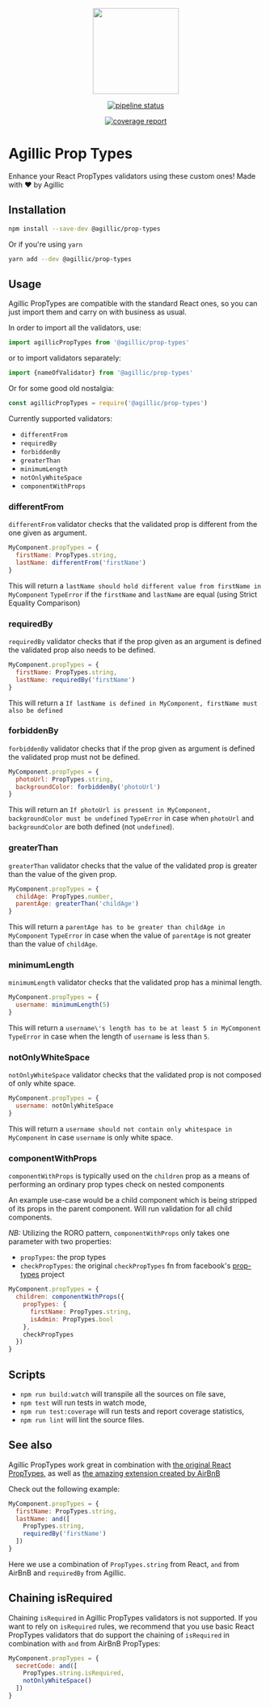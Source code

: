 <p align="center">
    <img src="https://www.agillic.com/wp-content/uploads/2016/02/Logo.svg"
        height="170">
</p>

<p align="center">
  <a href="https://gitlab.com/agillic-ci/prop-types/commits/master"><img alt="pipeline status" src="https://gitlab.com/agillic-ci/prop-types/badges/master/pipeline.svg" /></a>
</p>
<p align="center">
  <a href="https://gitlab.com/agillic-ci/prop-types/commits/master"><img alt="coverage report" src="https://gitlab.com/agillic-ci/prop-types/badges/master/coverage.svg" /></a>
</p>


# Agillic Prop Types

Enhance your React PropTypes validators using these custom ones!
Made with :heart: by Agillic

## Installation

```sh
npm install --save-dev @agillic/prop-types
```

Or if you're using `yarn`

```sh
yarn add --dev @agillic/prop-types
```

## Usage

Agillic PropTypes are compatible with the standard React ones, so you can just import them and carry on with business as usual.

In order to import all the validators, use:

```javascript
import agillicPropTypes from '@agillic/prop-types'
```

or to import validators separately:

```javascript
import {nameOfValidator} from '@agillic/prop-types'
```

Or for some good old nostalgia:

```javascript
const agillicPropTypes = require('@agillic/prop-types')
```

Currently supported validators:

- `differentFrom`
- `requiredBy`
- `forbiddenBy`
- `greaterThan`
- `minimumLength`
- `notOnlyWhiteSpace`
- `componentWithProps`

### differentFrom

`differentFrom` validator checks that the validated prop is different from the one given as argument.

```javascript
MyComponent.propTypes = {
  firstName: PropTypes.string,
  lastName: differentFrom('firstName')
}
```

This will return a `lastName should hold different value from firstName in MyComponent` `TypeError` if the `firstName` and `lastName` are equal (using Strict Equality Comparison)

### requiredBy

`requiredBy` validator checks that if the prop given as an argument is defined the validated prop also needs to be defined.

```javascript
MyComponent.propTypes = {
  firstName: PropTypes.string,
  lastName: requiredBy('firstName')
}
```

This will return a `If lastName is defined in MyComponent, firstName must also be defined`

### forbiddenBy

`forbiddenBy` validator checks that if the prop given as argument is defined the validated prop must not be defined.

```javascript
MyComponent.propTypes = {
  photoUrl: PropTypes.string,
  backgroundColor: forbiddenBy('photoUrl')
}
```

This will return an `If photoUrl is pressent in MyComponent, backgroundColor must be undefined` `TypeError` in case when `photoUrl` and `backgroundColor` are both defined (not `undefined`).

### greaterThan

`greaterThan` validator checks that the value of the validated prop is greater than the value of the given prop.

```javascript
MyComponent.propTypes = {
  childAge: PropTypes.number,
  parentAge: greaterThan('childAge')
}
```

This will return a `parentAge has to be greater than childAge in MyComponent` `TypeError` in case when the value of `parentAge` is not greater than the value of `childAge`.

### minimumLength

`minimumLength` validator checks that the validated prop has a minimal length.

```javascript
MyComponent.propTypes = {
  username: minimumLength(5)
}
```

This will return a `username\'s length has to be at least 5 in MyComponent` `TypeError` in case when the length of `username` is less than `5`.

### notOnlyWhiteSpace

`notOnlyWhiteSpace` validator checks that the validated prop is not composed of only white space.

```javascript
MyComponent.propTypes = {
  username: notOnlyWhiteSpace
}
```

This will return a `username should not contain only whitespace in MyComponent` in case `username` is only white space.

### componentWithProps

`componentWithProps` is typically used on the `children` prop as a means of performing an ordinary prop types check on nested components

An example use-case would be a child component which is being stripped of its props in the parent component. Will run validation for all child components.

 *NB:* Utilizing the RORO pattern, `componentWithProps` only takes one parameter with two properties:
- `propTypes`: the prop types
- `checkPropTypes`: the original `checkPropTypes` fn from facebook's [prop-types](https://github.com/facebook/prop-types) project

```javascript
MyComponent.propTypes = {
  children: componentWithProps({
    propTypes: {
      firstName: PropTypes.string,
      isAdmin: PropTypes.bool
    },
    checkPropTypes
  })
}
```

## Scripts

- `npm run build:watch` will transpile all the sources on file save,
- `npm test` will run tests in watch mode,
- `npm run test:coverage` will run tests and report coverage statistics,
- `npm run lint` will lint the source files.

## See also
Agillic PropTypes work great in combination with [the original React PropTypes](https://reactjs.org/docs/typechecking-with-proptypes.html), as well as [the amazing extension created by AirBnB](https://github.com/airbnb/prop-types)

Check out the following example:

```javascript
MyComponent.propTypes = {
  firstName: PropTypes.string,
  lastName: and([
    PropTypes.string,
    requiredBy('firstName')
  ])
}
```

Here we use a combination of `PropTypes.string` from React, `and` from AirBnB and `requiredBy` from Agillic.

## Chaining isRequired

Chaining `isRequired` in Agillic PropTypes validators is not supported. If you want to rely on `isRequired` rules, we recommend that you use basic React PropTypes validators that do support the chaining of `isRequired` in combination with `and` from AirBnB PropTypes:

```javascript
MyComponent.propTypes = {
  secretCode: and([
    PropTypes.string.isRequired,
    notOnlyWhiteSpace()
  ])
}

```
